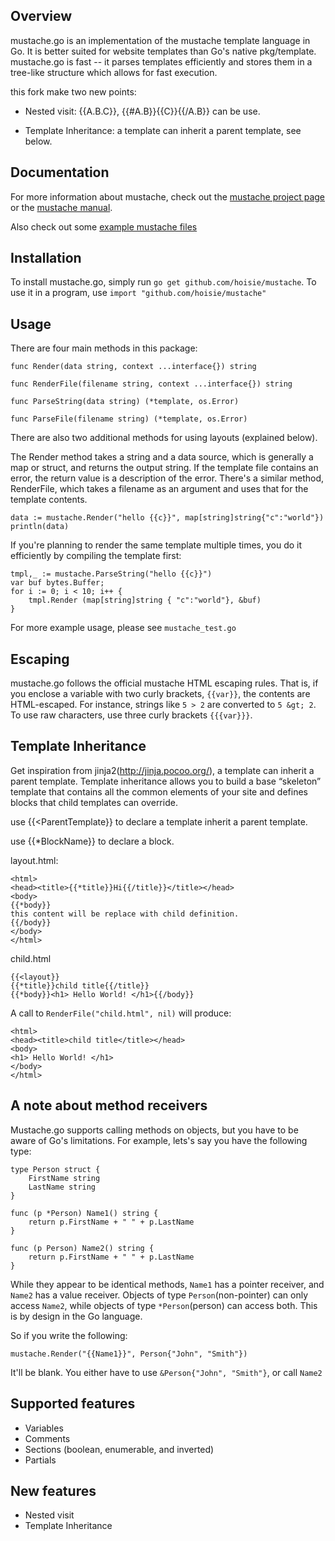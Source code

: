 ## Overview

mustache.go is an implementation of the mustache template language in Go. It is better suited for website templates than Go's native pkg/template. mustache.go is fast -- it parses templates efficiently and stores them in a tree-like structure which allows for fast execution. 

this fork make two new points:

* Nested visit:  {{A.B.C}}, {{#A.B}}{{C}}{{/A.B}} can be use.

* Template Inheritance: a template can inherit a parent template, see below.


## Documentation

For more information about mustache, check out the [mustache project page](http://github.com/defunkt/mustache) or the [mustache manual](http://mustache.github.com/mustache.5.html).

Also check out some [example mustache files](http://github.com/defunkt/mustache/tree/master/examples/)

## Installation
To install mustache.go, simply run `go get github.com/hoisie/mustache`. To use it in a program, use `import "github.com/hoisie/mustache"`

## Usage
There are four main methods in this package:

    func Render(data string, context ...interface{}) string
    
    func RenderFile(filename string, context ...interface{}) string
    
    func ParseString(data string) (*template, os.Error)
    
    func ParseFile(filename string) (*template, os.Error) 

There are also two additional methods for using layouts (explained below).

The Render method takes a string and a data source, which is generally a map or struct, and returns the output string. If the template file contains an error, the return value is a description of the error. There's a similar method, RenderFile, which takes a filename as an argument and uses that for the template contents. 

    data := mustache.Render("hello {{c}}", map[string]string{"c":"world"})
    println(data)


If you're planning to render the same template multiple times, you do it efficiently by compiling the template first:

    tmpl,_ := mustache.ParseString("hello {{c}}")
    var buf bytes.Buffer;
    for i := 0; i < 10; i++ {
        tmpl.Render (map[string]string { "c":"world"}, &buf)  
    }

For more example usage, please see `mustache_test.go`

## Escaping

mustache.go follows the official mustache HTML escaping rules. That is, if you enclose a variable with two curly brackets, `{{var}}`, the contents are HTML-escaped. For instance, strings like `5 > 2` are converted to `5 &gt; 2`. To use raw characters, use three curly brackets `{{{var}}}`.


## Template Inheritance

Get inspiration from jinja2(http://jinja.pocoo.org/), a template can inherit a parent template. Template inheritance allows you to build a base “skeleton” template that contains all the common elements of your site and defines blocks that child templates can override.

use {{<ParentTemplate}} to declare a template inherit a parent template.

use {{*BlockName}} to declare a block.

layout.html:

    <html>
    <head><title>{{*title}}Hi{{/title}}</title></head>
    <body>
    {{*body}}
    this content will be replace with child definition.
    {{/body}}
    </body>
    </html>

child.html

    {{<layout}}
    {{*title}}child title{{/title}}
    {{*body}}<h1> Hello World! </h1>{{/body}}

A call to `RenderFile("child.html", nil)` will produce:

    <html>
    <head><title>child title</title></head>
    <body>
    <h1> Hello World! </h1>
    </body>
    </html>


## A note about method receivers

Mustache.go supports calling methods on objects, but you have to be aware of Go's limitations. For example, lets's say you have the following type:

    type Person struct {
        FirstName string
        LastName string    
    }

    func (p *Person) Name1() string {
        return p.FirstName + " " + p.LastName
    }

    func (p Person) Name2() string {
        return p.FirstName + " " + p.LastName
    }

While they appear to be identical methods, `Name1` has a pointer receiver, and `Name2` has a value receiver. Objects of type `Person`(non-pointer) can only access `Name2`, while objects of type `*Person`(person) can access both. This is by design in the Go language.

So if you write the following:

    mustache.Render("{{Name1}}", Person{"John", "Smith"})

It'll be blank. You either have to use `&Person{"John", "Smith"}`, or call `Name2`

## Supported features

* Variables
* Comments
* Sections (boolean, enumerable, and inverted)
* Partials

## New features

* Nested visit
* Template Inheritance